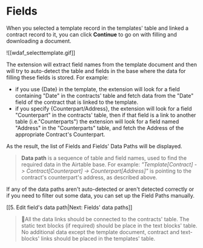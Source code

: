 # Fields

When you selected a template record in the templates' table and linked a contract record to it, you can click **Continue** to go on with filling and downloading a document.

![[wdaf_selecttemplate.gif]]

The extension will extract field names from the template document and then will try to auto-detect the table and fields in the base where the data for filling these fields is stored.
For example:
- if you use {Date} in the template, the extension will look for a field containing "Date" in the contracts' table and fetch data from the "Date" field of the contract that is linked to the template.
- if you specify {Counterpart/Address}, the extension will look for a field "Counterpart" in the contracts' table, then if that field is a link to another table (i.e."Counterparts") the extension will look for a field named "Address" in the "Counterparts" table, and fetch the Address of the appropriate Contract's Counterpart.

As the result, the list of Fields and Fields' Data Paths will be displayed. 

>**Data path** is a sequence of table and field  names, used to find the required data in the Airtable base.
>For example: *"Template\[Contract\] -> Contract\[Counterpart\] -> Counterpart\[Address\]"* is pointing to the contract's counterpart's address, as described above.

If any of the data paths aren't auto-detected or aren't detected correctly or if you need to filter out some data, you can set up the Field Paths manually.

[[5. Edit field's data path|Next: Fields' data paths]]

>🚩All the data links should be connected to the contracts' table. The static text blocks (if required) should be place in the text blocks' table. No additional data except the template document, contract and text-blocks' links should be placed in the templates' table. 